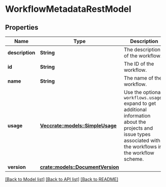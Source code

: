 # WorkflowMetadataRestModel

## Properties

Name | Type | Description | Notes
------------ | ------------- | ------------- | -------------
**description** | **String** | The description of the workflow. | 
**id** | **String** | The ID of the workflow. | 
**name** | **String** | The name of the workflow. | 
**usage** | [**Vec<crate::models::SimpleUsage>**](SimpleUsage.md) | Use the optional `workflows.usages` expand to get additional information about the projects and issue types associated with the workflows in the workflow scheme. | 
**version** | [**crate::models::DocumentVersion**](DocumentVersion.md) |  | 

[[Back to Model list]](../README.md#documentation-for-models) [[Back to API list]](../README.md#documentation-for-api-endpoints) [[Back to README]](../README.md)


